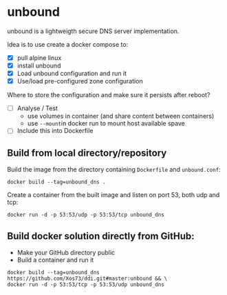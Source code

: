 # unbound
unbound is a lightweigth secure DNS server implementation.

Idea is to use create a docker compose to:
- [x] pull alpine linux
- [x] install unbound
- [x] Load unbound configuration and run it
- [x] Use/load pre-configured zone configuration

Where to store the configuration and make sure it persists after reboot?
- [ ] Analyse / Test
  - use volumes in container (and share content between containers)
  - use `--mount`in docker run to mount host available spave
- [ ] Include this into Dockerfile

## Build from local directory/repository

Build the image from the directory containing `Dockerfile` and `unbound.conf`:
```
docker build --tag=unbound_dns .
```

Create a container from the built image and listen on port 53, both udp and tcp:

```
docker run -d -p 53:53/udp -p 53:53/tcp unbound_dns
```

## Build docker solution directly from GitHub:
* Make your GitHub directory public
* Build a container and run it
```
docker build --tag=unbound_dns https://github.com/Xos73/ddi.git#master:unbound && \
docker run -d -p 53:53/tcp -p 53:53/udp unbound_dns
```
